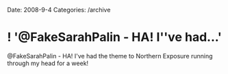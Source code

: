Date: 2008-9-4
Categories: /archive

# ! '@FakeSarahPalin - HA! I''ve had...'

@FakeSarahPalin - HA! I've had the theme to Northern Exposure running through my head for a week!
